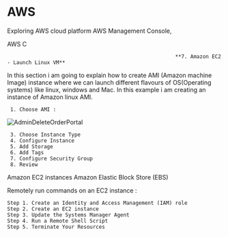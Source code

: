 # AWS
Exploring AWS cloud platform
AWS Management Console,

AWS C

                                                           **7. Amazon EC2 - Launch Linux VM**

In this section i am going to explain how to create AMI (Amazon machine Image) instance where we can launch different flavours of OS(Operating systems)         like linux, windows and Mac. In this example i am creating an instance of Amazon linux AMI.

     1. Choose AMI : 

![AdminDeleteOrderPortal](https://user-images.githubusercontent.com/20144507/111039829-6d2e9c80-8430-11eb-972b-1955ba0c9a1a.png)


     3. Choose Instance Type
     4. Configure Instance
     5. Add Storage
     6. Add Tags
     7. Configure Security Group
     8. Review

Amazon EC2 instances
 Amazon Elastic Block Store (EBS)
 
 Remotely run commands on an EC2 instance :
        
    Step 1. Create an Identity and Access Management (IAM) role
    Step 2. Create an EC2 instance
    Step 3. Update the Systems Manager Agent
    Step 4. Run a Remote Shell Script
    Step 5. Terminate Your Resources
